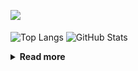![](https://komarev.com/ghpvc/?username=chck&color=blueviolet)

<p align="left"> 
  <img alt="Top Langs" align="center" height="150" src="https://github-readme-stats-nine-umber-51.vercel.app/api/top-langs/?username=chck&layout=compact&count_private=true&show_icons=true&show_icons=true&theme=buefy" />
  <img alt="GitHub Stats" align="center" height="150" src="https://github-readme-stats-nine-umber-51.vercel.app/api?username=chck&count_private=true&show_icons=true&show_icons=true&theme=buefy" />
</p>

<details>
  <summary><b>Read more</b></summary>
  <br>

  <!--START_SECTION:waka-->
**🐱 My GitHub Data** 

> 📦 74.6 kB Used in GitHub's Storage 
 > 
> 🏆 648 Contributions in the Year 2023
 > 
> 💼 Opted to Hire
 > 
> 📜 134 Public Repositories 
 > 
> 🔑 19 Private Repositories 
 > 
**I'm a Night 🦉** 

```text
🌞 Morning                1302 commits        ████░░░░░░░░░░░░░░░░░░░░░   15.97 % 
🌆 Daytime                2095 commits        ██████░░░░░░░░░░░░░░░░░░░   25.69 % 
🌃 Evening                2242 commits        ███████░░░░░░░░░░░░░░░░░░   27.49 % 
🌙 Night                  2516 commits        ████████░░░░░░░░░░░░░░░░░   30.85 % 
```
📅 **I'm Most Productive on Monday** 

```text
Monday                   1809 commits        ██████░░░░░░░░░░░░░░░░░░░   22.18 % 
Tuesday                  1677 commits        █████░░░░░░░░░░░░░░░░░░░░   20.56 % 
Wednesday                1178 commits        ████░░░░░░░░░░░░░░░░░░░░░   14.45 % 
Thursday                 1486 commits        █████░░░░░░░░░░░░░░░░░░░░   18.22 % 
Friday                   803 commits         ██░░░░░░░░░░░░░░░░░░░░░░░   09.85 % 
Saturday                 415 commits         █░░░░░░░░░░░░░░░░░░░░░░░░   05.09 % 
Sunday                   787 commits         ██░░░░░░░░░░░░░░░░░░░░░░░   09.65 % 
```


📊 **This Week I Spent My Time On** 

```text
💬 Programming Languages: 
Other                    33 hrs 5 mins       ████████████████████░░░░░   80.29 % 
Python                   2 hrs 12 mins       █░░░░░░░░░░░░░░░░░░░░░░░░   05.37 % 
Markdown                 1 hr 47 mins        █░░░░░░░░░░░░░░░░░░░░░░░░   04.33 % 
TypeScript               1 hr 46 mins        █░░░░░░░░░░░░░░░░░░░░░░░░   04.29 % 
Terraform                57 mins             █░░░░░░░░░░░░░░░░░░░░░░░░   02.32 % 

🔥 Editors: 
Chrome                   33 hrs 5 mins       ████████████████████░░░░░   80.29 % 
PyCharm                  2 hrs 10 mins       █░░░░░░░░░░░░░░░░░░░░░░░░   05.28 % 
WebStorm                 1 hr 46 mins        █░░░░░░░░░░░░░░░░░░░░░░░░   04.29 % 
VS Code                  1 hr 35 mins        █░░░░░░░░░░░░░░░░░░░░░░░░   03.88 % 
Obsidian                 1 hr 25 mins        █░░░░░░░░░░░░░░░░░░░░░░░░   03.45 % 
```

**I Mostly Code in Python** 

```text
Python                   40 repos            ████████░░░░░░░░░░░░░░░░░   32.00 % 
Jupyter Notebook         20 repos            ████░░░░░░░░░░░░░░░░░░░░░   16.00 % 
Rust                     7 repos             █░░░░░░░░░░░░░░░░░░░░░░░░   05.60 % 
Shell                    3 repos             █░░░░░░░░░░░░░░░░░░░░░░░░   02.40 % 
Astro                    1 repo              ░░░░░░░░░░░░░░░░░░░░░░░░░   00.80 % 
```



**Timeline**

![Lines of Code chart](https://raw.githubusercontent.com/chck/chck/main/assets/bar_graph.png)


 Last Updated on 2023-09-09 01:18 UTC
<!--END_SECTION:waka-->
</details>

